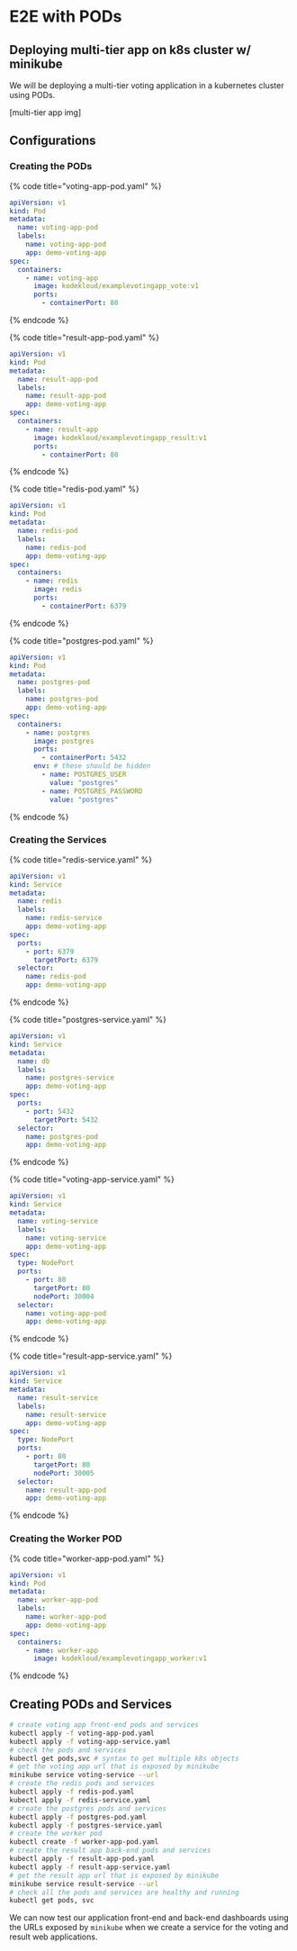 # E2E with PODs

## Deploying multi-tier app on k8s cluster w/ minikube

We will be deploying a multi-tier voting application in a kubernetes cluster using PODs.

\[multi-tier app img]

## Configurations

### Creating the PODs

{% code title="voting-app-pod.yaml" %}
```yaml
apiVersion: v1
kind: Pod
metadata:
  name: voting-app-pod
  labels:
    name: voting-app-pod
    app: demo-voting-app
spec:
  containers:
    - name: voting-app
      image: kodekloud/examplevotingapp_vote:v1
      ports:
        - containerPort: 80
```
{% endcode %}

{% code title="result-app-pod.yaml" %}
```yaml
apiVersion: v1
kind: Pod
metadata:
  name: result-app-pod
  labels:
    name: result-app-pod
    app: demo-voting-app
spec:
  containers:
    - name: result-app
      image: kodekloud/examplevotingapp_result:v1
      ports:
        - containerPort: 80
```
{% endcode %}

{% code title="redis-pod.yaml" %}
```yaml
apiVersion: v1
kind: Pod
metadata:
  name: redis-pod
  labels:
    name: redis-pod
    app: demo-voting-app
spec:
  containers:
    - name: redis
      image: redis
      ports:
        - containerPort: 6379
```
{% endcode %}

{% code title="postgres-pod.yaml" %}
```yaml
apiVersion: v1
kind: Pod
metadata:
  name: postgres-pod
  labels:
    name: postgres-pod
    app: demo-voting-app
spec:
  containers:
    - name: postgres
      image: postgres
      ports:
        - containerPort: 5432
      env: # these should be hidden
        - name: POSTGRES_USER
          value: "postgres"
        - name: POSTGRES_PASSWORD
          value: "postgres"
```
{% endcode %}

### Creating the Services

{% code title="redis-service.yaml" %}
```yaml
apiVersion: v1
kind: Service
metadata:
  name: redis
  labels:
    name: redis-service
    app: demo-voting-app
spec:
  ports:
    - port: 6379
      targetPort: 6379
  selector:
    name: redis-pod
    app: demo-voting-app
```
{% endcode %}

{% code title="postgres-service.yaml" %}
```yaml
apiVersion: v1
kind: Service
metadata:
  name: db
  labels:
    name: postgres-service
    app: demo-voting-app
spec:
  ports:
    - port: 5432
      targetPort: 5432
  selector:
    name: postgres-pod
    app: demo-voting-app
```
{% endcode %}

{% code title="voting-app-service.yaml" %}
```yaml
apiVersion: v1
kind: Service
metadata:
  name: voting-service
  labels:
    name: voting-service
    app: demo-voting-app
spec:
  type: NodePort
  ports:
    - port: 80
      targetPort: 80
      nodePort: 30004
  selector:
    name: voting-app-pod
    app: demo-voting-app
```
{% endcode %}

{% code title="result-app-service.yaml" %}
```yaml
apiVersion: v1
kind: Service
metadata:
  name: result-service
  labels:
    name: result-service
    app: demo-voting-app
spec:
  type: NodePort
  ports:
    - port: 80
      targetPort: 80
      nodePort: 30005
  selector:
    name: result-app-pod
    app: demo-voting-app
```
{% endcode %}

### Creating the Worker POD

{% code title="worker-app-pod.yaml" %}
```yaml
apiVersion: v1
kind: Pod
metadata:
  name: worker-app-pod
  labels:
    name: worker-app-pod
    app: demo-voting-app
spec:
  containers:
    - name: worker-app
      image: kodekloud/examplevotingapp_worker:v1
```
{% endcode %}

## Creating PODs and Services

```bash
# create voting app front-end pods and services
kubectl apply -f voting-app-pod.yaml
kubectl apply -f voting-app-service.yaml
# check the pods and services
kubectl get pods,svc # syntax to get multiple k8s objects
# get the voting app url that is exposed by minikube
minikube service voting-service --url
# create the redis pods and services
kubectl apply -f redis-pod.yaml
kubectl apply -f redis-service.yaml
# create the postgres pods and services
kubectl apply -f postgres-pod.yaml
kubectl apply -f postgres-service.yaml
# create the worker pod
kubectl create -f worker-app-pod.yaml
# create the result app back-end pods and services
kubectl apply -f result-app-pod.yaml
kubectl apply -f result-app-service.yaml
# get the result app url that is exposed by minikube
minikube service result-service --url
# check all the pods and services are healthy and running
kubectl get pods, svc
```

We can now test our application front-end and back-end dashboards using the URLs exposed by `minikube` when we create a service for the voting and result web applications.

